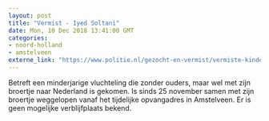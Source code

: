 ```yaml
---
layout: post
title: "Vermist - Iyed Soltani"
date: Mon, 10 Dec 2018 13:41:00 GMT
categories: 
- noord-holland 
- amstelveen 
externe_link: "https://www.politie.nl/gezocht-en-vermist/vermiste-kinderen/2018/december/iyed-soltani.html"
---
```


Betreft een minderjarige vluchteling die zonder ouders, maar wel met zijn broertje naar Nederland is gekomen. Is sinds 25 november samen met zijn broertje weggelopen vanaf het tijdelijke opvangadres in Amstelveen. Er is geen mogelijke verblijfplaats bekend.

